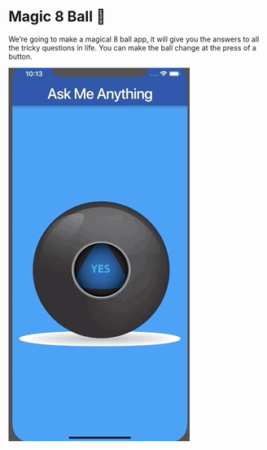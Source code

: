 # Magic 8 Ball 🎱

We’re going to make a magical 8 ball app, it will give you the answers to all the tricky questions in life. You can make the ball change at the press of a button. 

![Finished App](https://github.com/23editorcs/magic-8-ball/blob/master/images/8-ball-flutter-gif.gif)


